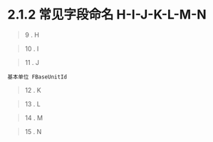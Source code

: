 # 2.1.2 常见字段命名 H-I-J-K-L-M-N

> 9 . H

> 10 . I

> 11 . J

    基本单位 FBaseUnitId

> 12 . K

> 13 . L

> 14 . M

> 15 . N